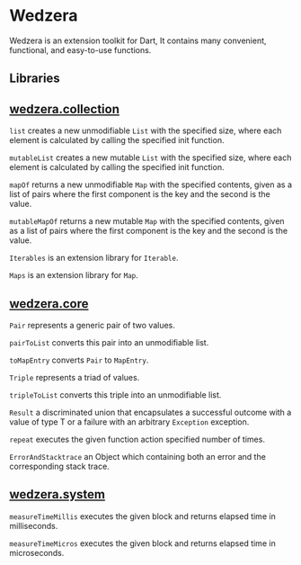 Wedzera
======

Wedzera is an extension toolkit for Dart, It contains many convenient, functional, and easy-to-use functions.

Libraries
--------------

## [wedzera.collection][]
`list` creates a new unmodifiable `List` with the specified size, where each element is calculated by calling the specified init function.

`mutableList` creates a new mutable `List` with the specified size, where each element is calculated by calling the specified init function.

`mapOf` returns a new unmodifiable `Map` with the specified contents, given as a list of pairs where the first component is the key and the second is the value.

`mutableMapOf` returns a new mutable `Map` with the specified contents, given as a list of pairs where the first component is the key and the second is the value.

`Iterables` is an extension library for `Iterable`.

`Maps` is an extension library for `Map`.

[wedzera.collection]: https://pub.dev/documentation/wedzera/latest/wedzera.collection/wedzera.collection-library.html

## [wedzera.core][]

`Pair` represents a generic pair of two values.

`pairToList` converts this pair into an unmodifiable list.

`toMapEntry` converts `Pair` to `MapEntry`.

`Triple` represents a triad of values.

`tripleToList` converts this triple into an unmodifiable list.

`Result` a discriminated union that encapsulates a successful outcome with a value of type T or a failure with an arbitrary `Exception` exception.

`repeat` executes the given function action specified number of times.

`ErrorAndStacktrace` an Object which containing both an error and the corresponding stack trace.

[wedzera.core]: https://pub.dev/documentation/wedzera/latest/wedzera.core/wedzera.core-library.html

## [wedzera.system][]

`measureTimeMillis` executes the given block and returns elapsed time in milliseconds.

`measureTimeMicros` executes the given block and returns elapsed time in microseconds.

[wedzera.system]: https://pub.dev/documentation/wedzera/latest/wedzera.time/wedzera.system-library.html
